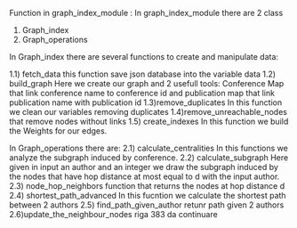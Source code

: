 Function in graph_index_module :
In graph_index_module there are 2 class
1) Graph_index
2) Graph_operations

In Graph_index there are several functions to create and manipulate data:

1.1) fetch_data
this function save json database into the variable data
1.2) build_graph
Here we create our graph and 2 usefull tools: Conference Map that link conference name to conference id
and publication map that link publication name with publication id
1.3)remove_duplicates
In this function we clean our variables removing duplicates
1.4)remove_unreachable_nodes that remove nodes without links
1.5) create_indexes
In this function we build the Weights for our edges.

In Graph_operations there are:
2.1) calculate_centralities
In this functions we analyze the subgraph induced by conference. 
2.2) calculate_subgraph
Here given in input an author and an integer we draw the subgraph induced by the nodes that
have hop distance at most equal to d with the input author.
2.3) node_hop_neighbors
function that returns the nodes at hop distance d
2.4) shortest_path_advanced
In this fucntion we calculate the shortest path between 2 authors
2.5) find_path_given_author 
retunr path given 2 authors
2.6)update_the_neighbour_nodes riga 383 da continuare
